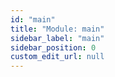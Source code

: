 ```yaml
---
id: "main"
title: "Module: main"
sidebar_label: "main"
sidebar_position: 0
custom_edit_url: null
---
```



